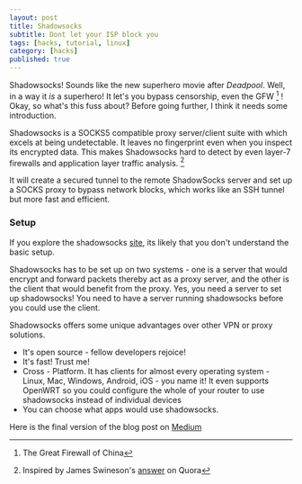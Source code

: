 ```yaml
---
layout: post
title: Shadowsocks
subtitle: Dont let your ISP block you
tags: [hacks, tutorial, linux]
category: [hacks]
published: true
---
```

Shadowsocks! Sounds like the new superhero movie after _Deadpool_. Well, in a way it _is_ a superhero! It let's you bypass censorship, even the GFW [^gfw] ! Okay, so what's this fuss about? Before going further, I think it needs some introduction.

Shadowsocks is a SOCKS5 compatible proxy server/client suite with which excels at being undetectable. It leaves no fingerprint even when you inspect its encrypted data. This makes Shadowsocks hard to detect by even layer-7 firewalls and application layer traffic analysis. [^quora]

It will create a secured tunnel to the remote ShadowSocks server and set up a SOCKS proxy to bypass network blocks, which works like an SSH tunnel but more fast and efficient.


### Setup
If you explore the shadowsocks [site](https://shadowsocks.org), its likely that you don't understand the basic setup.

Shadowsocks has to be set up on two systems - one is a server that would encrypt and  forward packets thereby act as a proxy server, and the other is the client that would benefit from the proxy. Yes, you need a server to set up shadowsocks!
You need to have a server running shadowsocks before you could use the client.

Shadowsocks offers some unique advantages over other VPN or proxy solutions.

- It's open source - fellow developers rejoice!
- It's fast! Trust me!
- Cross - Platform. It has clients for almost every operating system - Linux, Mac, Windows, Android, iOS - you name it! It even supports OpenWRT so you could configure the whole of your router to use shadowsocks instead of individual devices
- You can choose what apps would use shadowsocks.

Here is the final version of the blog post on [Medium](https://medium.com/@wall2flower/shadowsocks-on-ubuntu-f2dace6870d4#.yfoc6jva3)

[^gfw]: The Great Firewall of China
[^quora]: Inspired by James Swineson's [answer](https://www.quora.com/What-is-shadowsocks/answer/James-Swineson) on Quora
